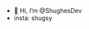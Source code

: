 - 👋 Hi, I’m @ShughesDev
- insta: shugsy

<!---
ShughesDev/ShughesDev is a ✨ special ✨ repository because its `README.md` (this file) appears on your GitHub profile.
You can click the Preview link to take a look at your changes.
--->
